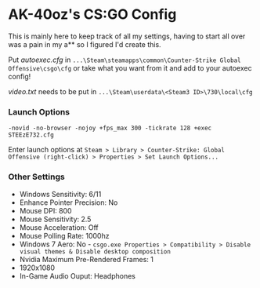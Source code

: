 # AK-40oz's CS:GO Config

This is mainly here to keep track of all my settings, having to start all over was a pain in my a** so I figured I'd create this. 

Put *autoexec.cfg* in `...\Steam\steamapps\common\Counter-Strike Global Offensive\csgo\cfg` or take what you want from it and add to your autoexec config! 

*video.txt* needs to be put in `...\Steam\userdata\<Steam3 ID>\730\local\cfg`

### Launch Options

	-novid -no-browser -nojoy +fps_max 300 -tickrate 128 +exec STEEzE732.cfg

Enter launch options at `Steam > Library > Counter-Strike: Global Offensive (right-click) > Properties > Set Launch Options...`

### Other Settings
+ Windows Sensitivity: 6/11  
+ Enhance Pointer Precision: No  
+ Mouse DPI: 800  
+ Mouse Sensitivity: 2.5
+ Mouse Acceleration: Off
+ Mouse Polling Rate: 1000hz  
+ Windows 7 Aero: No - `csgo.exe Properties > Compatibility > Disable visual themes & Disable desktop composition`  
+ Nvidia Maximum Pre-Rendered Frames: 1  
+ 1920x1080
+ In-Game Audio Ouput: Headphones  

